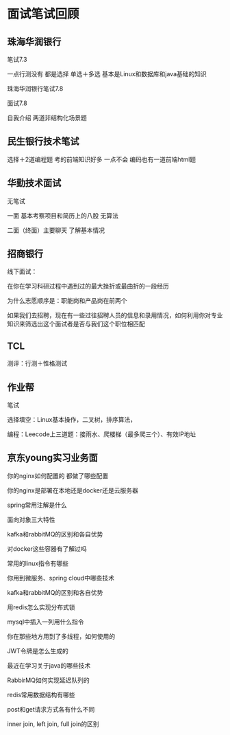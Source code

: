 # 面试笔试回顾

## 珠海华润银行

笔试7.3

一点行测没有 都是选择  单选＋多选 基本是Linux和数据库和java基础的知识

珠海华润银行笔试7.8

 面试7.8

自我介绍  两道非结构化场景题

 

## 民生银行技术笔试

选择＋2道编程题  考的前端知识好多 一点不会 编码也有一道前端html题

 

## 华勤技术面试

无笔试 

一面  基本考察项目和简历上的八股  无算法

二面（终面）主要聊天 了解基本情况



## 招商银行

线下面试：

在你在学习科研过程中遇到过的最大挫折或最曲折的一段经历

为什么志愿顺序是：职能岗和产品岗在前两个

如果我们去招聘，现在有一些过往招聘人员的信息和录用情况，如何利用你对专业知识来筛选出这个面试者是否与我们这个职位相匹配





## TCL

测评：行测＋性格测试



## 作业帮

笔试

选择填空：Linux基本操作，二叉树，排序算法，

编程：Leecode上三道题：接雨水、爬楼梯（最多爬三个）、有效IP地址



## 京东young实习业务面

你的nginx如何配置的  都做了哪些配置 

你的nginx是部署在本地还是docker还是云服务器

spring常用注解是什么

面向对象三大特性

kafka和rabbitMQ的区别和各自优势





对docker这些容器有了解过吗

常用的linux指令有哪些

你用到微服务、spring cloud中哪些技术

kafka和rabbitMQ的区别和各自优势

用redis怎么实现分布式锁

mysql中插入一列用什么指令

你在那些地方用到了多线程，如何使用的

JWT令牌是怎么生成的

最近在学习关于java的哪些技术

RabbirMQ如何实现延迟队列的

redis常用数据结构有哪些

post和get请求方式各有什么不同

inner join, left join, full join的区别

